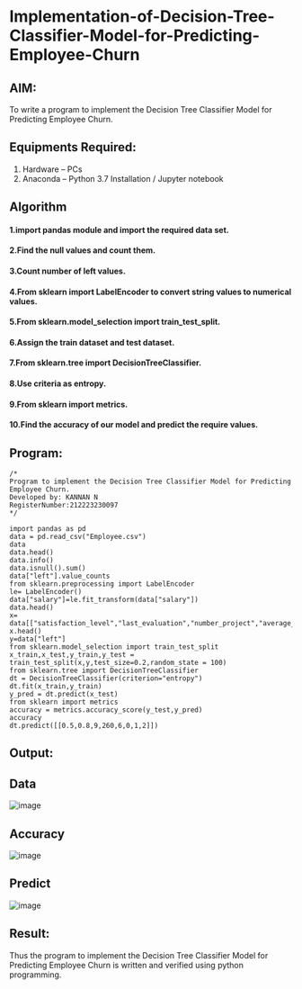 # Implementation-of-Decision-Tree-Classifier-Model-for-Predicting-Employee-Churn

## AIM:
To write a program to implement the Decision Tree Classifier Model for Predicting Employee Churn.

## Equipments Required:
1. Hardware – PCs
2. Anaconda – Python 3.7 Installation / Jupyter notebook

## Algorithm
#### 1.import pandas module and import the required data set.
#### 2.Find the null values and count them.
#### 3.Count number of left values.
#### 4.From sklearn import LabelEncoder to convert string values to numerical values.
#### 5.From sklearn.model_selection import train_test_split.
#### 6.Assign the train dataset and test dataset.
#### 7.From sklearn.tree import DecisionTreeClassifier.
#### 8.Use criteria as entropy.
#### 9.From sklearn import metrics.
#### 10.Find the accuracy of our model and predict the require values.

## Program:
```
/*
Program to implement the Decision Tree Classifier Model for Predicting Employee Churn.
Developed by: KANNAN N
RegisterNumber:212223230097
*/
```
```
import pandas as pd
data = pd.read_csv("Employee.csv")
data
data.head()
data.info()
data.isnull().sum()
data["left"].value_counts
from sklearn.preprocessing import LabelEncoder
le= LabelEncoder()
data["salary"]=le.fit_transform(data["salary"])
data.head()
x= data[["satisfaction_level","last_evaluation","number_project","average_montly_hours","time_spend_company","Work_accident","promotion_last_5years","salary"]]
x.head()
y=data["left"]
from sklearn.model_selection import train_test_split
x_train,x_test,y_train,y_test = train_test_split(x,y,test_size=0.2,random_state = 100)
from sklearn.tree import DecisionTreeClassifier
dt = DecisionTreeClassifier(criterion="entropy")
dt.fit(x_train,y_train)
y_pred = dt.predict(x_test)
from sklearn import metrics
accuracy = metrics.accuracy_score(y_test,y_pred)
accuracy
dt.predict([[0.5,0.8,9,260,6,0,1,2]])
```

## Output:
## Data
![image](https://github.com/user-attachments/assets/60d4ddaf-2a1f-451f-a17c-521a34a84f1c)

## Accuracy
![image](https://github.com/user-attachments/assets/c9b9ff8e-fb04-4ce4-8250-93cf416ee072)

## Predict
![image](https://github.com/user-attachments/assets/0fdd4f93-0ccc-4932-948e-ba4a6f4f65cc)


## Result:
Thus the program to implement the  Decision Tree Classifier Model for Predicting Employee Churn is written and verified using python programming.
